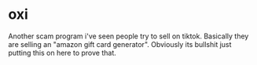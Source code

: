 # oxi
Another scam program i've seen people try to sell on tiktok. Basically they are selling an "amazon gift card generator". Obviously its bullshit just putting this on here to prove that. 
